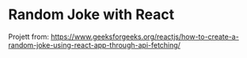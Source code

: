 # Random Joke with React

Projett from: https://www.geeksforgeeks.org/reactjs/how-to-create-a-random-joke-using-react-app-through-api-fetching/
